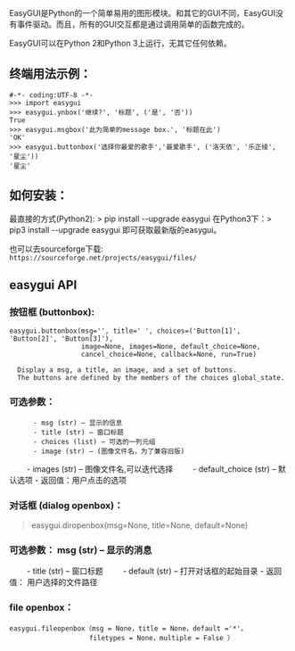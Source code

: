 
EasyGUI是Python的一个简单易用的图形模块。和其它的GUI不同，EasyGUI没有事件驱动。而且，所有的GUI交互都是通过调用简单的函数完成的。

EasyGUI可以在Python 2和Python 3上运行，无其它任何依赖。

## 终端用法示例：

```
#-*- coding:UTF-8 -*-
>>> import easygui
>>> easygui.ynbox('继续?', '标题', ('是', '否'))
True
>>> easygui.msgbox('此为简单的message box.', '标题在此')
'OK'
>>> easygui.buttonbox('选择你最爱的歌手','最爱歌手', ('洛天依', '乐正绫', '星尘'))
'星尘'
```

## 如何安装：

最直接的方式(Python2): > pip install --upgrade easygui
在Python3下：> pip3 install --upgrade easygui
即可获取最新版的easygui。

也可以去sourceforge下载:
`https://sourceforge.net/projects/easygui/files/`


## easygui API

### 按钮框 (buttonbox):

```
easygui.buttonbox(msg='', title=' ', choices=('Button[1]', 'Button[2]', 'Button[3]'), 
                  image=None, images=None, default_choice=None, 
                  cancel_choice=None, callback=None, run=True)
  
  Display a msg, a title, an image, and a set of buttons. 
  The buttons are defined by the members of the choices global_state.
  ```
  
 ###  可选参数：
  
          - msg (str) – 显示的信息
          - title (str) – 窗口标题
          - choices (list) – 可选的一列元组
          - image (str) – (图像文件名，为了兼容旧版)
          - images (str) – 图像文件名,可以迭代选择
          - default_choice (str) – 默认选项
          - 返回值：用户点击的选项

### 对话框 (dialog openbox)： 
> easygui.diropenbox(msg=None, title=None, default=None)

### 可选参数： msg (str) – 显示的消息
         - title (str) – 窗口标题
         - default (str) – 打开对话框的起始目录
         - 返回值： 用户选择的文件路径

### file openbox：

```
easygui.fileopenbox（msg = None，title = None，default ='*'，
                    filetypes = None，multiple = False ）
  ```

